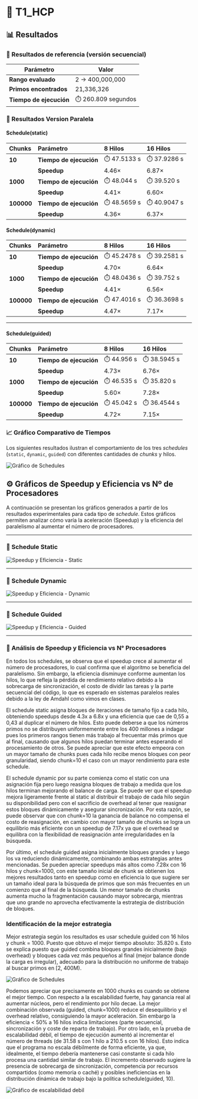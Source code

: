 # 🧮 T1_HCP

## 📊 Resultados

### 🔹 Resultados de referencia (versión secuencial)

| Parámetro | Valor |
|------------|--------|
| **Rango evaluado** | 2 → 400,000,000 |
| **Primos encontrados** | 21,336,326 |
| **Tiempo de ejecución** | ⏱️ 260.809 segundos |

### 🔹 Resultados Version Paralela

#### Schedule(static)

| Chunks | Parámetro | 8 Hilos | 16 Hilos |
|:-------|:-----------|:--------|:----------|
| **10** | **Tiempo de ejecución** | ⏱️ 47.5133 s | ⏱️ 37.9286 s |
|  | **Speedup** | 4.46× | 6.87× |
| **1000** | **Tiempo de ejecución** | ⏱️ 48.044 s | ⏱️ 39.520 s |
|  | **Speedup** | 4.41× | 6.60× |
| **100000** | **Tiempo de ejecución** | ⏱️ 48.5659 s | ⏱️ 40.9047 s |
|  | **Speedup** | 4.36× | 6.37× |

#### Schedule(dynamic)

| Chunks | Parámetro | 8 Hilos | 16 Hilos |
|:-------|:-----------|:--------|:----------|
| **10** | **Tiempo de ejecución** | ⏱️ 45.2478 s | ⏱️ 39.2581 s |
|  | **Speedup** | 4.70× | 6.64× |
| **1000** | **Tiempo de ejecución** | ⏱️ 48.0436 s | ⏱️ 39.752 s |
|  | **Speedup** | 4.41× | 6.56× |
| **100000** | **Tiempo de ejecución** | ⏱️ 47.4016 s | ⏱️ 36.3698 s |
|  | **Speedup** | 4.47× | 7.17× |

---

#### Schedule(guided)

| Chunks | Parámetro | 8 Hilos | 16 Hilos |
|:-------|:-----------|:--------|:----------|
| **10** | **Tiempo de ejecución** | ⏱️ 44.956 s | ⏱️ 38.5945 s |
|  | **Speedup** | 4.73× | 6.76× |
| **1000** | **Tiempo de ejecución** | ⏱️ 46.535 s | ⏱️ 35.820 s |
|  | **Speedup** | 5.60× | 7.28× |
| **100000** | **Tiempo de ejecución** | ⏱️ 45.042 s | ⏱️ 36.4544 s |
|  | **Speedup** | 4.72× | 7.15× |


### 📈 Gráfico Comparativo de Tiempos

Los siguientes resultados ilustran el comportamiento de los tres *schedules* (`static`, `dynamic`, `guided`) con diferentes cantidades de *chunks* y hilos.

![Gráfico de Schedules](assets/grafico_schedules.png)

## ⚙️ Gráficos de Speedup y Eficiencia vs Nº de Procesadores

A continuación se presentan los gráficos generados a partir de los resultados experimentales para cada tipo de *schedule*. Estos gráficos permiten analizar cómo varía la aceleración (Speedup) y la eficiencia del paralelismo al aumentar el número de procesadores.

---

### 🔸 Schedule Static
![Speedup y Eficiencia - Static](graficos/Speedup_Eficiencia_Static.png)

---

### 🔸 Schedule Dynamic
![Speedup y Eficiencia - Dynamic](graficos/Speedup_Eficiencia_Dynamic.png)

---

### 🔸 Schedule Guided
![Speedup y Eficiencia - Guided](graficos/Speedup_Eficiencia_Guided.png)

---

### 🧠 Análisis de Speedup y Eficiencia vs N° Procesadores

En todos los schedules, se observa que el speedup crece al aumentar el número de procesadores, lo cual confirma que el algoritmo se beneficia del paralelismo. Sin embargo, la eficiencia disminuye conforme aumentan los hilos, lo que refleja la pérdida de rendimiento relativo debido a la sobrecarga de sincronización, el costo de dividir las tareas y la parte secuencial del código, lo que es esperado en sistemas paralelos reales debido a la ley de Amdahl como vimos en clases.

El schedule static asigna bloques de iteraciones de tamaño fijo a cada hilo, obteniendo speedups desde 4.3x a 6.8x y una eficiencia que cae de 0,55 a 0,43 al duplicar el número de hilos. Esto puede deberse a que los números primos no se distribuyen uniformemente entre los 400 millones a indagar pues los primeros rangos tienen más trabajo al frecuentar más primos que al final, causando que algunos hilos puedan terminar antes esperando el procesamiento de otros. Se puede apreciar que este efecto empeora con un mayor tamaño de chunks pues cada hilo recibe menos bloques con peor granularidad, siendo chunk=10 el caso con un mayor rendimiento para este schedule.

El schedule dynamic por su parte comienza como el static con una asignación fija pero luego reasigna bloques de trabajo a medida que los hilos terminan mejorando el balance de carga. Se puede ver que el speedup mejora ligeramente frente al static al distribuir el trabajo de cada hilo según su disponibilidad pero con el sacrificio de overhead al tener que reasignar estos bloques dinámicamente y asegurar sincronización. Por esta razón, se puede observar que con chunk=10 la ganancia de balance no compensa el costo de reasignación, en cambio con mayor tamaño de chunks se logra un equilibrio más eficiente con un speedup de 7.17x ya que el overhead se equilibra con la flexibilidad de reasignación ante irregularidades en la búsqueda.

Por último, el schedule guided asigna inicialmente bloques grandes y luego los va reduciendo dinámicamente, combinando ambas estrategias antes mencionadas. Se pueden apreciar speedups más altos como 7.28x con 16 hilos y chunk=1000, con este tamaño inicial de chunk se obtienen los mejores resultados tanto en speedup como en eficiencia lo que sugiere ser un tamaño ideal para la búsqueda de primos que son más frecuentes en un comienzo que al final de la búsqueda. Un menor tamaño de chunks aumenta mucho la fragmentación causando mayor sobrecarga, mientras que uno grande no aprovecha efectivamente la estrategia de distribución de bloques.

### Identificación de la mejor estrategia


Mejor estrategia según los resultados es usar schedule guided con 16 hilos y chunk = 1000. Puesto que obtuvo el mejor tiempo absoluto: 35.820 s. Esto se explica puesto que guided combina bloques grandes inicialmente (bajo overhead) y bloques cada vez más pequeños al final (mejor balance donde la carga es irregular), adecuado para la distribución no uniforme de trabajo al buscar primos en [2, 400M).

![Gráfico de Schedules](assets/grafico_schedules.png)

Podemos apreciar que precisamente en 1000 chunks es cuando se obtiene el mejor tiempo.
Con respecto a la escalabilidad fuerte, hay ganancia real al aumentar núcleos, pero el rendimiento por hilo decae. La mejor combinación observada (guided, chunk=1000) reduce el desequilibrio y el overhead relativo, consiguiendo la mayor aceleración. Sin embargo la eficiencia < 50% a 16 hilos indica limitaciones (parte secuencial, sincronización y coste de reparto de trabajo).
Por otro lado, en la prueba de escalabilidad débil, el tiempo de ejecución aumentó al incrementar el número de threads (de 31.58 s con 1 hilo a 210.5 s con 16 hilos). Esto indica que el programa no escala débilmente de forma eficiente, ya que, idealmente, el tiempo debería mantenerse casi constante si cada hilo procesa una cantidad similar de trabajo. El incremento observado sugiere la presencia de sobrecarga de sincronización, competencia por recursos compartidos (como memoria o caché) y posibles ineficiencias en la distribución dinámica de trabajo bajo la política schedule(guided, 10).

![Gráfico de escalabilidad debil](assets/weak_time.png)
